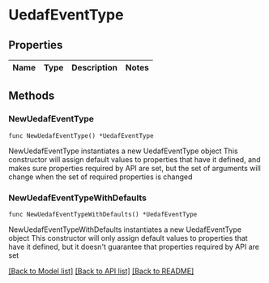 # UedafEventType

## Properties

Name | Type | Description | Notes
------------ | ------------- | ------------- | -------------

## Methods

### NewUedafEventType

`func NewUedafEventType() *UedafEventType`

NewUedafEventType instantiates a new UedafEventType object
This constructor will assign default values to properties that have it defined,
and makes sure properties required by API are set, but the set of arguments
will change when the set of required properties is changed

### NewUedafEventTypeWithDefaults

`func NewUedafEventTypeWithDefaults() *UedafEventType`

NewUedafEventTypeWithDefaults instantiates a new UedafEventType object
This constructor will only assign default values to properties that have it defined,
but it doesn't guarantee that properties required by API are set


[[Back to Model list]](../README.md#documentation-for-models) [[Back to API list]](../README.md#documentation-for-api-endpoints) [[Back to README]](../README.md)



